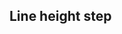 ## Line height step


<!-- <values.lineHeightStep> -->

<!-- </values.lineHeightStep> -->


<!-- <variants.lineHeightStep> -->

<!-- </variants.lineHeightStep> -->
